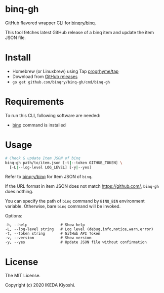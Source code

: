 # binq-gh

GitHub flavored wrapper CLI for [binqry/binq](https://github.com/binqry/binq).

This tool fetches latest GitHub release of a binq item and update the item JSON file.

# Install

- Homebrew (or Linuxbrew) using Tap [progrhyme/tap](https://github.com/progrhyme/homebrew-tap)
- Download from [GitHub releases](https://github.com/binqry/binq-gh/releases)
- `go get github.com/binqry/binq-gh/cmd/binq-gh`

# Requirements

To run this CLI, following software are needed:

- [binq](https://github.com/binqry/binq) command is installed

# Usage

```sh
# Check & update Item JSON of binq
binq-gh path/to/item.json [-t|--token GITHUB_TOKEN] \
  [-L|--log-level LOG_LEVEL] [-y|--yes]
```

Refer to [binqry/binq](https://github.com/binqry/binq) for Item JSON of `binq`.

If the URL format in item JSON does not match https://github.com/, `binq-gh` does nothing.

You can specify the path of `binq` command by `BINQ_BIN` environment variable.
Otherwise, bare `binq` command will be invoked.

Options:

```
-h, --help               # Show help
-L, --log-level string   # Log level (debug,info,notice,warn,error)
-t, --token string       # GitHub API Token
-v, --version            # Show version
-y, --yes                # Update JSON file without confirmation
```

# License

The MIT License.

Copyright (c) 2020 IKEDA Kiyoshi.

